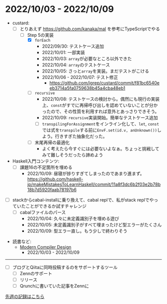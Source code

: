 # 2022/10/03 - 2022/10/09

- custard:
    - [ ] とりあえず <https://github.com/kanaka/mal> を参考にTypeScriptでやる
        - [ ] Step 5の実装
            - [x] `forEach`
                - 2022/09/30: テストケース追加
                - 2022/10/01: 一部実装
                - 2022/10/03: `array`が必要なところ以外できた
                - 2022/10/04: `array`のテストケース
                - 2022/10/05: さっと`array`を実装。まだテストがこける
                - 2022/10/06 - 2022/10/07: テスト修正
                    - <https://github.com/igrep/custard/commit/f81bc6540eeb3714a5fa0759638b45a4cba48eb1>
            - [ ] `recursive`
                - 2022/10/08: テストケースの検討から。偶然にも現行の実装上、`const`がすでに再帰呼び出しを認めていないことが分かったので、その性質を利用すれば意外とあっさりできそう。
                - 2022/10/09: `recursive`実装開始。簡単なテストケース追加
                - [ ] `transpilingForAssignment`をインライン化して、`let`, `const`では式を`transpile`する前に`EnvF.set(id.v, anUnknown())`しよう。行きすぎた抽象化だった。
            - [ ] 末尾再帰の最適化
                - よく考えたら今すぐには必要ないよなぁ。ちょっと挑戦してみて難しそうだったら諦めよう
- Haskell入門コンテンツ:
    - [ ] 課題16の不足箇所を埋める
        - 2022/10/09: 昼寝が捗りすぎてしまったのであまり進まず。 <https://github.com/haskell-jp/makeMistakesToLearnHaskell/commit/11a8f3dc6b2f03e2b78b18b7d5920faab78197b6>
- [ ] stackからcabal-installに乗り換えて、cabal replで、私がstack replでやっていたことができるか試すチャレンジ
    - [ ] cabalファイルのパース
        - 2022/10/04: 久々に未定義識別子を埋める遊び
        - 2022/10/05: 未定義識別子がすべて埋まったけど型エラーがたくさん
        - 2022/10/09: 型エラー直し。もう少しで終わりそう
- 読書など:
    - [Modern Compiler Design](https://www.springer.com/jp/book/9781461446989)
        - 2022/10/03 - 2022/10/09

------

- [ ] ブログとQiitaに同時投稿するのをサポートするツール
    - [ ] Zennのサポート
    - [ ] リリース
    - [ ] Qrunchに書いていた記事をZennに

[先週の記録はこちら](https://github.com/igrep/daily-commits/blob/60e05350da6be1a6a2933ad53c4de51d448fb0af/yesterday.md)
